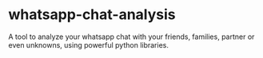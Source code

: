 # whatsapp-chat-analysis
 A tool to analyze your whatsapp chat with your friends, families, partner or even unknowns, using powerful python libraries.
